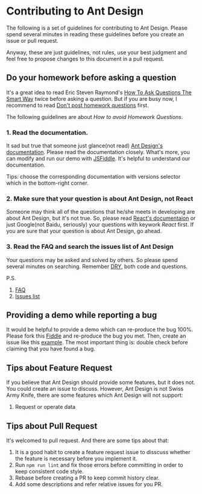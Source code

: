# Contributing to Ant Design

The following is a set of guidelines for contributing to Ant Design. Please spend several minutes in reading these guidelines before you create an issue or pull request.

Anyway, these are just guidelines, not rules, use your best judgment and feel free to propose changes to this document in a pull request.


## Do your homework before asking a question

It's a great idea to read Eric Steven Raymond's [How To Ask Questions The Smart Way](http://www.catb.org/esr/faqs/smart-questions.html) twice before asking a question. But if you are busy now, I recommend to read [Don't post homework questions](http://www.catb.org/esr/faqs/smart-questions.html#homework) first.

The following guidelines are about *How to avoid Homework Questions*.

### 1. Read the documentation.

It sad but true that someone just glance(not read) [Ant Design's documentation](http://ant.design/). Please read the documentation closely. What's more, you can modify and run our demo with [JSFiddle](http://jsfiddle.net/9zrstuto/70/). It's helpful to understand our documentation.

Tips: choose the corresponding documentation with versions selector which in the bottom-right corner.

### 2. Make sure that your question is about Ant Design, not React

Someone may think all of the questions that he/she meets in developing are about Ant Design, but it's not true. So, please read [React's documentaion](http://facebook.github.io/react/docs/getting-started.html) or just Google(not Baidu, seriously) your questions with keywork *React* first. If you are sure that your question is about Ant Design, go ahead.

### 3. Read the FAQ and search the issues list of Ant Design

Your questions may be asked and solved by others. So please spend several minutes on searching. Remember [DRY](https://en.wikipedia.org/wiki/Don%27t_repeat_yourself), both code and questions.

P.S.
1. [FAQ](https://github.com/ant-design/ant-design/wiki/FAQ)
1. [Issues list](https://github.com/ant-design/ant-design/issues)


## Providing a demo while reporting a bug

It would be helpful to provide a demo which can re-produce the bug 100%. Please fork this [Fiddle](http://jsfiddle.net/9zrstuto/70/) and re-produce the bug you met. Then, create an issue like this [example](https://github.com/ant-design/ant-design/issues/new?title=%E8%AF%B7%E5%A1%AB%E5%86%99%E7%AE%80%E6%B4%81%E6%9C%89%E6%95%88%E7%9A%84%E6%A0%87%E9%A2%98&body=**%E9%97%AE%E9%A2%98%E6%8F%8F%E8%BF%B0**%0A%0A%EF%BC%88%E6%8F%8F%E8%BF%B0%E4%B8%80%E4%B8%8B%E9%97%AE%E9%A2%98%EF%BC%89%0A%0A**%E5%8F%91%E7%94%9F%E7%8E%AF%E5%A2%83**%0A%0A-%20antd%20%E7%89%88%E6%9C%AC%EF%BC%9A%0A-%20%E6%93%8D%E4%BD%9C%E7%B3%BB%E7%BB%9F%E5%8F%8A%E7%89%88%E6%9C%AC%EF%BC%9A%0A-%20%E6%B5%8F%E8%A7%88%E5%99%A8%E5%8F%8A%E7%89%88%E6%9C%AC%EF%BC%9A%0A-%20%E5%9C%A8%E7%BA%BF%E6%BC%94%E7%A4%BA%E5%9C%B0%E5%9D%80%EF%BC%9A%0A%0A**%E9%87%8D%E7%8E%B0%E6%AD%A5%E9%AA%A4**%0A%0A1.%20...%0A2.%20...%0A). The most important thing is: double check before claiming that you have found a bug.


## Tips about Feature Request

If you believe that Ant Design should provide some features, but it does not. You could create an issue to discuss. However, Ant Design is not Swiss Army Knife, there are some features which Ant Design will not support:

1. Request or operate data


## Tips about Pull Request

It's welcomed to pull request. And there are some tips about that:

1. It is a good habit to create a feature request issue to disscuss whether the feature is necessary before you implement it.
1. Run `npm run lint` and fix those errors before committing in order to keep consistent code style.
1. Rebase before creating a PR to keep commit history clear.
1. Add some descriptions and refer relative issues for you PR.
